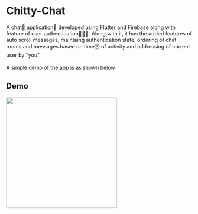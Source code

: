 # Chitty-Chat
A chat💬 application📱 developed using Flutter and Firebase along with feature of user authentication👩🏼‍💻. Along with it, it has the added features of auto scroll messages, maintaing authentication state, ordering of chat rooms and messages based on time🕓 of activity and addressing of current user by "you"
<br><br>
A simple demo of the app is as shown below

## Demo

<img src="demo/simple demo.gif" width=300 height=auto>
